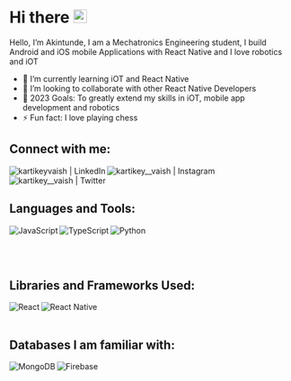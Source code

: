 # Hi there <img src="https://user-images.githubusercontent.com/1303154/88677602-1635ba80-d120-11ea-84d8-d263ba5fc3c0.gif" width="24px" height="24px" alt="hello">

<p>
Hello, I’m Akintunde, I am a Mechatronics Engineering student, I build Android and iOS mobile Applications with React Native and I love robotics and iOT </p>

- 🌱 I’m currently learning iOT and React Native 
- 👯 I’m looking to collaborate with other React Native Developers
- 🥅 2023 Goals: To greatly extend my skills in iOT, mobile app development and robotics 
- ⚡ Fun fact: I love playing chess

## Connect with me:

[<img align="left" alt="kartikeyvaish | LinkedIn" src="https://img.shields.io/badge/LinkedIn-0077B5?style=for-the-badge&logo=linkedin&logoColor=white" />][linkedin]
[<img align="left" alt="kartikey__vaish | Instagram" src="https://img.shields.io/badge/Instagram-E4405F?style=for-the-badge&logo=instagram&logoColor=white" />][instagram]
[<img align="left" alt="kartikey__vaish | Twitter" src="https://img.shields.io/badge/Twitter-1DA1F2?style=for-the-badge&logo=twitter&logoColor=white" />][twitter]

<br />
<br />


## Languages and Tools:

<p>

<img align="left" alt="JavaScript" src="https://img.shields.io/badge/JavaScript-F7DF1E?style=for-the-badge&logo=javascript&logoColor=black" />
<img align="left" alt="TypeScript" src="https://img.shields.io/badge/TypeScript-007ACC?style=for-the-badge&logo=typescript&logoColor=white" />
<img align="left" alt="Python" src="https://img.shields.io/badge/Python-14354C?style=for-the-badge&logo=python&logoColor=white" />
<br />
</p>
<br />
<br />

## Libraries and Frameworks Used:

<img align="left" alt="React" src="https://img.shields.io/badge/React-20232A?style=for-the-badge&logo=react&logoColor=61DAFB" />
<img align="left" alt="React Native" src="https://img.shields.io/badge/React_Native-20232A?style=for-the-badge&logo=react&logoColor=61DAFB" />

<br />
<br />


## Databases I am familiar with:

<img align="left" alt="MongoDB" src="https://img.shields.io/badge/MongoDB-4EA94B?style=for-the-badge&logo=mongodb&logoColor=white" />
<img align="left" alt="Firebase" src="https://img.shields.io/badge/FIREBASE-yellow?style=for-the-badge&logo=firebase&logoColor=white" />


<br />
<br />


[twitter]: https://twitter.com/oneboyfromife
[instagram]: https://instagram.com/oneboyfromife
[linkedin]: https://www.linkedin.com/in/akintunde-owojori
